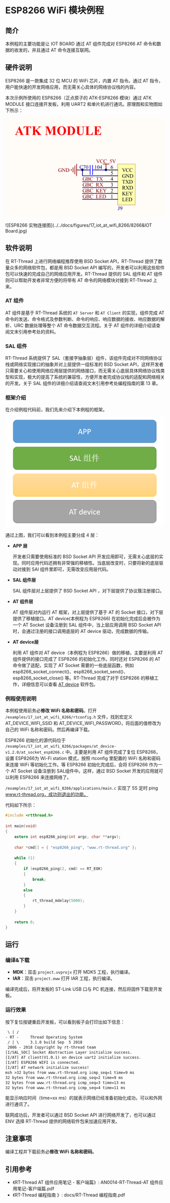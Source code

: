 # ESP8266 WiFi 模块例程

## 简介

本例程的主要功能是让 IOT BOARD 通过 AT 组件完成对 ESP8266 AT 命令和数据的收发的，并且通过 AT 命令连接互联网。

## 硬件说明

ESP8266 是一款集成 32 位 MCU 的 WiFi 芯片，内置 AT 指令。通过 AT 指令，用户能快速的开发网络应用，而无需关心具体的网络协议栈的内容。 

本次示例所使用的 ESP8266（正点原子的 ATK-ESP8266 模块）通过 ATK MODULE 接口连接开发板，利用 UART2 和单片机进行通讯。原理图和实物图如下所示：

![esp8266 接口原理图](../../docs/figures/17_iot_at_wifi_8266/esp8266_sch.png)

![ESP8266 实物连接图](../../docs/figures/17_iot_at_wifi_8266/8266&IOT Board.jpg)

## 软件说明

在 RT-Thread 上进行网络编程推荐使用 BSD Socket API，RT-Thread 提供了数量众多的网络软件包，都是用 BSD Socket API 编写的，开发者可以利用这些软件包可以快速的完成自己的网络应用开发。RT-Thread 提供的 SAL 组件和 AT 组件则可以帮助开发者非常方便的将带有 AT 命令的网络模块对接到 RT-Thread 上来。

### AT 组件

AT 组件是基于 RT-Thread 系统的 `AT Server` 和 `AT Client` 的实现，组件完成 AT 命令的发送、命令格式及参数判断、命令的响应、响应数据的接收、响应数据的解析、URC 数据处理等整个 AT 命令数据交互流程。关于 AT 组件的详细介绍请查阅文末引用参考处的资料。

### SAL 组件

RT-Thread 系统提供了 SAL（套接字抽象层）组件，该组件完成对不同网络协议栈或网络实现接口的抽象并对上层提供一组标准的 BSD Socket API，这样开发者只需要关心和使用网络应用层提供的网络接口，而无需关心底层具体网络协议栈类型和实现，极大的提高了系统的兼容性，方便开发者完成协议栈的适配和网络相关的开发。关于 SAL 组件的详细介绍请查阅文末引用参考处编程指南的第 13 章。

### 框架介绍

在介绍例程代码前，我们先来介绍下本例程的框架。

![SAL 框架](../../docs/figures/17_iot_at_wifi_8266/sal.png)

通过上图，我们可以看到本例程主要分成 4 层：

- **APP 层**

    开发者只需要使用标准的 BSD Socket API 开发应用即可，无需关心底层的实现。同时应用代码还拥有非常强的移植性。当底层改变时，只要将新的底层驱动对接到 SAl 组件里即可，无需改变应用层代码。

- **SAL 组件层**

    SAL 组件层对上层提供了 BSD Socket API ，对下层提供了协议簇注册接口。

- **AT 组件层**

    AT 组件层对内运行 AT 框架，对上层提供了基于 AT 的 Socket 接口，对下层提供了移植接口。AT device(本例程为 ESP8266) 在初始化完成后会被作为一个 AT Socket 设备注册到 SAL 组件中，当上层应用调用 BSD Socket API 时，会通过注册的接口调用底层的 AT device 驱动，完成数据的传输。

- **AT device层**

    利用 AT 组件对 AT device（本例程为 ESP8266）做的移植，主要是利用 AT 组件提供的接口完成了 ESP8266 的初始化工作。同时还对 ESP8266 的 AT 命令做了适配，实现了 AT Socket 需要的一些底层函数，例如 esp8266_socket_connect()、esp8266_socket_send()、esp8266_socket_close() 等。RT-Thread 完成了对于 ESP8266 的移植工作，详细信息可以查看 [AT device](https://github.com/RT-Thread-packages/at_device) 软件包。

### 例程使用说明

本例程使用前务必**修改 WiFi 名称和密码**。打开 `/examples/17_iot_at_wifi_8266/rtconfig.h` 文件，找到宏定义 AT_DEVICE_WIFI_SSID 和 AT_DEVICE_WIFI_PASSWORD，将后面的值修改为自己的 WiFi 名称和密码。然后再编译下载。

ESP8266 初始化的源代码位于 `/examples/17_iot_at_wifi_8266/packages/at_device-v1.2.0/at_socket_esp8266.c` 中。主要是利用 AT 组件完成了复位 ESP8266，设置 ESP8266为 Wi-Fi station 模式，按照 rtconfig 里配置的 WiFi 名称和密码来连接 WiFi 等初始化工作。等 ESP8266  初始化完成后，会将 ESP8266 作为一个 AT Socket 设备注册到 SAL组件中。这样，通过 BSD Socket 开发的应用就可以利用 ESP8266 来连接网络了。

`/examples/17_iot_at_wifi_8266/applications/main.c` 实现了 5S 定时 ping www.rt-thread.org，成功则退出的功能。

代码如下所示：

```c
#include <rtthread.h>

int main(void)
{
    extern int esp8266_ping(int argc, char **argv);

    char *cmd[] = { "esp8266_ping", "www.rt-thread.org" };

    while (1)
    {
        if (esp8266_ping(2, cmd) == RT_EOK)
        {
            break;
        }
        else
        {
            rt_thread_mdelay(5000);
        }
    }

    return 0;
}
```

## 运行

### 编译&下载

- **MDK**：双击 `project.uvprojx` 打开 MDK5 工程，执行编译。
- **IAR**：双击 `project.eww` 打开 IAR 工程，执行编译。

编译完成后，将开发板的 ST-Link USB 口与 PC 机连接，然后将固件下载至开发板。

### 运行效果

按下复位按键重启开发板，可以看到板子会打印出如下信息：

```shell
 \ | /
- RT -     Thread Operating System
 / | \     3.1.0 build Sep  5 2018
 2006 - 2018 Copyright by rt-thread team
[I/SAL_SOC] Socket Abstraction Layer initialize success.
[I/AT] AT client(V1.0.1) on device uart2 initialize success.
[I/AT] ESP8266 WIFI is connected.
[I/AT] AT network initialize success!
msh >32 bytes from www.rt-thread.org icmp_seq=1 time=9 ms
32 bytes from www.rt-thread.org icmp_seq=2 time=9 ms
32 bytes from www.rt-thread.org icmp_seq=3 time=13 ms
32 bytes from www.rt-thread.org icmp_seq=4 time=11 ms
```

能显示响应时间（time=xx ms）的就表示网络已经准备初始化成功，可以和外网进行通讯了。

联网成功后，开发者可以通过 BSD Socket API 进行网络开发了，也可以通过 ENV 选择 RT-Thread 提供的网络软件包来加速应用开发。

## 注意事项

编译工程并下载前务必**修改 WiFi 名称和密码**。

## 引用参考

- 《RT-Thread AT 组件应用笔记 - 客户端篇》: AN0014-RT-Thread-AT 组件应用笔记-客户端篇.pdf
- 《RT-Thread 编程指南 》: docs/RT-Thread 编程指南.pdf